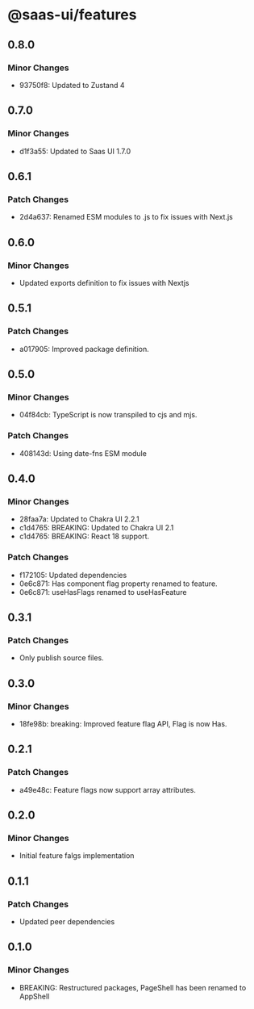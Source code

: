 # @saas-ui/features

## 0.8.0

### Minor Changes

- 93750f8: Updated to Zustand 4

## 0.7.0

### Minor Changes

- d1f3a55: Updated to Saas UI 1.7.0

## 0.6.1

### Patch Changes

- 2d4a637: Renamed ESM modules to .js to fix issues with Next.js

## 0.6.0

### Minor Changes

- Updated exports definition to fix issues with Nextjs

## 0.5.1

### Patch Changes

- a017905: Improved package definition.

## 0.5.0

### Minor Changes

- 04f84cb: TypeScript is now transpiled to cjs and mjs.

### Patch Changes

- 408143d: Using date-fns ESM module

## 0.4.0

### Minor Changes

- 28faa7a: Updated to Chakra UI 2.2.1
- c1d4765: BREAKING: Updated to Chakra UI 2.1
- c1d4765: BREAKING: React 18 support.

### Patch Changes

- f172105: Updated dependencies
- 0e6c871: Has component flag property renamed to feature.
- 0e6c871: useHasFlags renamed to useHasFeature

## 0.3.1

### Patch Changes

- Only publish source files.

## 0.3.0

### Minor Changes

- 18fe98b: breaking: Improved feature flag API, Flag is now Has.

## 0.2.1

### Patch Changes

- a49e48c: Feature flags now support array attributes.

## 0.2.0

### Minor Changes

- Initial feature falgs implementation

## 0.1.1

### Patch Changes

- Updated peer dependencies

## 0.1.0

### Minor Changes

- BREAKING: Restructured packages, PageShell has been renamed to AppShell
